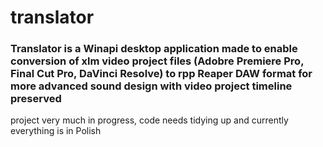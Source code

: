 # translator
### Translator is a Winapi desktop application made to enable conversion of xlm video project files (Adobre Premiere Pro, Final Cut Pro, DaVinci Resolve) to rpp Reaper DAW format for more advanced sound design with video project timeline preserved
project very much in progress, code needs tidying up and currently everything is in Polish
